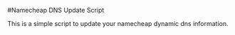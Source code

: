 #Namecheap DNS Update Script

This is a simple script to update your namecheap dynamic dns information.
